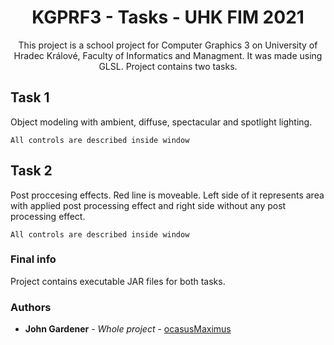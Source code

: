 <h1 align="center"> KGPRF3 - Tasks - UHK FIM 2021 </h1>

<p align="center">This project is a school project for Computer Graphics 3 on University of Hradec Králové, Faculty of Informatics and Managment. It was made using GLSL. 
Project contains two tasks.</p>

## Task 1
Object modeling with ambient, diffuse, spectacular and spotlight lighting.
```
All controls are described inside window
```

## Task 2
Post proccesing effects. Red line is moveable. Left side of it represents area with applied post processing effect and right side without any post processing effect.
```
All controls are described inside window
```

### Final info

Project contains executable JAR files for both tasks.


### Authors

* **John Gardener** - *Whole project* - [ocasusMaximus](https://github.com/ocasusMaximus)
